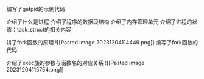 编写了getpid的示例代码

介绍了什么是进程
介绍了程序的数据段结构
介绍了内存管理单元
介绍了进程的状态：task_struct的相关内容

讲了fork函数的原理
![[Pasted image 20231204114449.png]]
编写了fork函数的代码

介绍了exec族的参数与函数名的对应关系
![[Pasted image 20231204115754.png]]